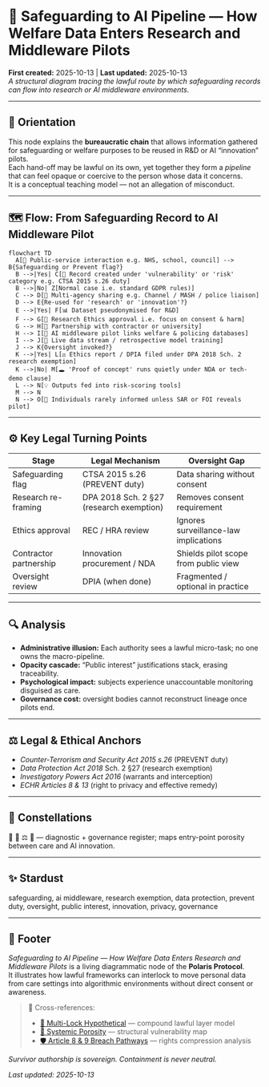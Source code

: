# 🧠 Safeguarding to AI Pipeline — How Welfare Data Enters Research and Middleware Pilots  
**First created:** 2025-10-13 | **Last updated:** 2025-10-13  
*A structural diagram tracing the lawful route by which safeguarding records can flow into research or AI middleware environments.*

---

## 🧭 Orientation  
This node explains the **bureaucratic chain** that allows information gathered for safeguarding or welfare purposes to be reused in R&D or AI “innovation” pilots.  
Each hand-off may be lawful on its own, yet together they form a *pipeline* that can feel opaque or coercive to the person whose data it concerns.  
It is a conceptual teaching model — not an allegation of misconduct.

---

## 🗺  Flow: From Safeguarding Record to AI Middleware Pilot  

```mermaid
flowchart TD
  A[💬 Public-service interaction e.g. NHS, school, council] --> B{Safeguarding or Prevent flag?}
  B -->|Yes| C[📂 Record created under 'vulnerability' or 'risk' category e.g. CTSA 2015 s.26 duty]
  B -->|No| Z[Normal case i.e. standard GDPR rules)]
  C --> D[🔄 Multi-agency sharing e.g. Channel / MASH / police liaison]
  D --> E{Re-used for 'research' or 'innovation'?}
  E -->|Yes| F[📊 Dataset pseudonymised for R&D]
  F --> G[🧠 Research Ethics approval i.e. focus on consent & harm]
  G --> H[🤝 Partnership with contractor or university]
  H --> I[🧩 AI middleware pilot links welfare & policing databases]
  I --> J[📡 Live data stream / retrospective model training]
  J --> K{Oversight invoked?}
  K -->|Yes| L[⚖️ Ethics report / DPIA filed under DPA 2018 Sch. 2 research exemption]
  K -->|No| M[🕳 'Proof of concept' runs quietly under NDA or tech-demo clause]
  L --> N[💡 Outputs fed into risk-scoring tools]
  M --> N
  N --> O[🪫 Individuals rarely informed unless SAR or FOI reveals pilot]
```

---

## ⚙️  Key Legal Turning Points  

| Stage | Legal Mechanism | Oversight Gap |
|--------|----------------|---------------|
| Safeguarding flag | CTSA 2015 s.26 (PREVENT duty) | Data sharing without consent |
| Research re-framing | DPA 2018 Sch. 2 §27 (research exemption) | Removes consent requirement |
| Ethics approval | REC / HRA review | Ignores surveillance-law implications |
| Contractor partnership | Innovation procurement / NDA | Shields pilot scope from public view |
| Oversight review | DPIA (when done) | Fragmented / optional in practice |

---

## 🔍  Analysis  
- **Administrative illusion:** Each authority sees a lawful micro-task; no one owns the macro-pipeline.  
- **Opacity cascade:** “Public interest” justifications stack, erasing traceability.  
- **Psychological impact:** subjects experience unaccountable monitoring disguised as care.  
- **Governance cost:** oversight bodies cannot reconstruct lineage once pilots end.

---

## ⚖️  Legal & Ethical Anchors  
- *Counter-Terrorism and Security Act 2015 s.26* (PREVENT duty)  
- *Data Protection Act 2018* Sch. 2 §27 (research exemption)  
- *Investigatory Powers Act 2016* (warrants and interception)  
- *ECHR Articles 8 & 13* (right to privacy and effective remedy)

---

## 🌌 Constellations  
🧿 🧠 ⚖️ 🔮 — diagnostic + governance register; maps entry-point porosity between care and AI innovation.

---

## ✨ Stardust  
safeguarding, ai middleware, research exemption, data protection, prevent duty, oversight, public interest, innovation, privacy, governance

---

## 🏮 Footer  
*Safeguarding to AI Pipeline — How Welfare Data Enters Research and Middleware Pilots* is a living diagrammatic node of the **Polaris Protocol**.  
It illustrates how lawful frameworks can interlock to move personal data from care settings into algorithmic environments without direct consent or awareness.

> 📡 Cross-references:  
> - [🧠 Multi-Lock Hypothetical](../🧠_multi_lock_hypothetical.md) — compound lawful layer model  
> - [🧱 Systemic Porosity](../🧱_systemic_porosity.md) — structural vulnerability map  
> - [🛡 Article 8 & 9 Breach Pathways](../🛡_article_8_&_9_breach_pathways.md) — rights compression analysis  

*Survivor authorship is sovereign. Containment is never neutral.*

_Last updated: 2025-10-13_
